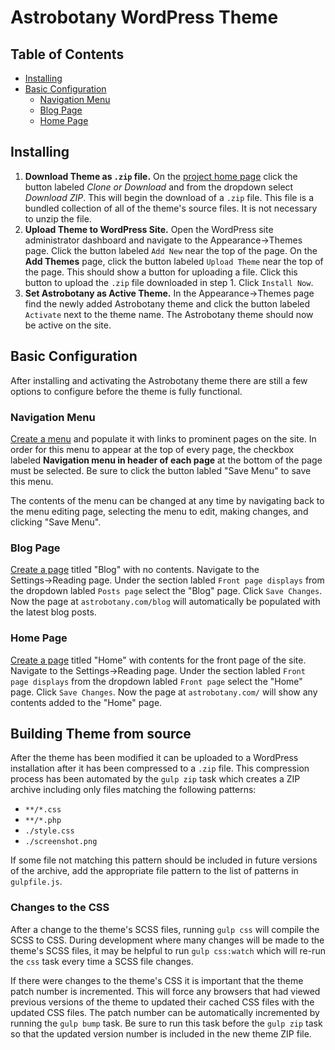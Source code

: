 # Astrobotany WordPress Theme

## Table of Contents
- [Installing](#installing)
- [Basic Configuration](#basic-configuration)
  - [Navigation Menu](#navigation-menu)
  - [Blog Page](#blog-page)
  - [Home Page](#home-page)

## Installing
1. **Download Theme as `.zip` file.** On the [project home page](https://github.com/isaacev/astrobotany-theme) click the button labeled *Clone or Download* and from the dropdown select *Download ZIP*. This will begin the download of a `.zip` file. This file is a bundled collection of all of the theme's source files. It is not necessary to unzip the file.
2. **Upload Theme to WordPress Site.** Open the WordPress site administrator dashboard and navigate to the Appearance&rarr;Themes page.  Click the button labeled `Add New` near the top of the page. On the **Add Themes** page, click the button labeled `Upload Theme` near the top of the page. This should show a button for uploading a file. Click this button to upload the `.zip` file downloaded in step 1. Click `Install Now`.
3. **Set Astrobotany as Active Theme.** In the Appearance&rarr;Themes page find the newly added Astrobotany theme and click the button labeled `Activate` next to the theme name. The Astrobotany theme should now be active on the site.


## Basic Configuration
After installing and activating the Astrobotany theme there are still a few options to configure before the theme is fully functional.


### Navigation Menu
[Create a menu](https://codex.wordpress.org/WordPress_Menu_User_Guide) and populate it with links to prominent pages on the site. In order for this menu to appear at the top of every page, the checkbox labeled **Navigation menu in header of each page** at the bottom of the page must be selected. Be sure to click the button labled "Save Menu" to save this menu.

The contents of the menu can be changed at any time by navigating back to the menu editing page, selecting the menu to edit, making changes, and clicking "Save Menu".


### Blog Page
[Create a page](https://codex.wordpress.org/Pages) titled "Blog" with no contents. Navigate to the Settings&rarr;Reading page. Under the section labled `Front page displays` from the dropdown labled `Posts page` select the "Blog" page. Click `Save Changes`. Now the page at `astrobotany.com/blog` will automatically be populated with the latest blog posts.


### Home Page
[Create a page](https://codex.wordpress.org/Pages) titled "Home" with contents for the front page of the site. Navigate to the Settings&rarr;Reading page. Under the section labled `Front page displays` from the dropdown labled `Front page` select the "Home" page. Click `Save Changes`. Now the page at `astrobotany.com/` will show any contents added to the "Home" page.

## Building Theme from source
After the theme has been modified it can be uploaded to a WordPress installation after it has been compressed to a `.zip` file. This compression process has been automated by the `gulp zip` task which creates a ZIP archive including only files matching the following patterns:

- `**/*.css`
- `**/*.php`
- `./style.css`
- `./screenshot.png`

If some file not matching this pattern should be included in future versions of the archive, add the appropriate file pattern to the list of patterns in `gulpfile.js`.

### Changes to the CSS
After a change to the theme's SCSS files, running `gulp css` will compile the SCSS to CSS. During development where many changes will be made to the theme's SCSS files, it may be helpful to run `gulp css:watch` which will re-run the `css` task every time a SCSS file changes.

If there were changes to the theme's CSS it is important that the theme patch number is incremented. This will force any browsers that had viewed previous versions of the theme to updated their cached CSS files with the updated CSS files. The patch number can be automatically incremented by running the `gulp bump` task. Be sure to run this task before the `gulp zip` task so that the updated version number is included in the new theme ZIP file.
